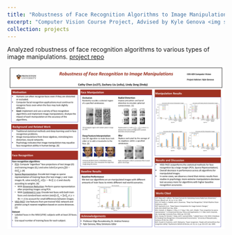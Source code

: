 ```yaml
---
title: "Robustness of Face Recognition Algorithms to Image Manipulations"
excerpt: "Computer Vision Course Project, Advised by Kyle Genova <img src='/images/cos429_poster.png' height='150' width='200'>"
collection: projects
---
```


Analyzed robustness of face recognition algorithms to various types of image manipulations. [project repo](https://github.com/cchen23/COS429_final_project)

![poster](/images/cos429_poster.png)
